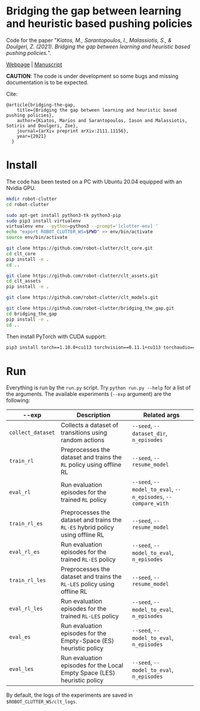 # Bridging the gap between learning and heuristic based pushing policies

Code for the paper "*Kiatos, M., Sarantopoulos, I., Malassiotis, S., & Doulgeri, Z. (2021). Bridging the gap between learning and heuristic based pushing policies.*".


[Webpage](https://robot-clutter.github.io/bridging-the-gap) | [Manuscript](https://arxiv.org/pdf/2111.11156.pdf)

**CAUTION**: The code is under development so some bugs and missing documentation is to be expected.

Cite:
```
@article{bridging-the-gap,
    title={Bridging the gap between learning and heuristic based pushing policies},
    author={Kiatos, Marios and Sarantopoulos, Iason and Malassiotis, Sotiris and Doulgeri, Zoe},
    journal={arXiv preprint arXiv:2111.11156},
    year={2021}
  }
```

# Install

The code has been tested on a PC with Ubuntu 20.04 equipped with an Nvidia GPU.

```bash
mkdir robot-clutter
cd robot-clutter

sudo apt-get install python3-tk python3-pip
sudo pip3 install virtualenv
virtualenv env --python=python3 --prompt='[clutter-env] '
echo "export ROBOT_CLUTTER_WS=$PWD" >> env/bin/activate
source env/bin/activate

git clone https://github.com/robot-clutter/clt_core.git
cd clt_core
pip install -e .
cd ..

git clone https://github.com/robot-clutter/clt_assets.git
cd clt_assets
pip install -e .

git clone https://github.com/robot-clutter/clt_models.git

git clone https://github.com/robot-clutter/bridging_the_gap.git
cd bridging_the_gap
pip install -e .
cd ..

```

Then install PyTorch with CUDA support:

```bash
pip3 install torch==1.10.0+cu113 torchvision==0.11.1+cu113 torchaudio==0.10.0+cu113 -f https://download.pytorch.org/whl/cu113/torch_stable.html
```

# Run

Everything is run by the `run.py` script. Try `python run.py --help` for a list of the arguments. The available experiments (`--exp` argument) are the following:

| --exp                    | Description                                                                    | Related args                                                |
|--------------------------|--------------------------------------------------------------------------------|-------------------------------------------------------------|
| `collect_dataset`        | Collects a dataset of transitions using random actions                         |`--seed`, `--dataset_dir`, `n_episodes`                      | 
| `train_rl`               | Preprocesses the dataset and trains the `RL` policy using offline RL           |`--seed`, `--resume_model`                                   | 
| `eval_rl`                | Run evaluation episodes for the trained `RL` policy                            |`--seed`, `--model_to_eval`, `--n_episodes`, `--compare_with`| 
| `train_rl_es`            | Preprocesses the dataset and trains the `RL-ES` hybrid policy using offline RL |`--seed`, `--resume_model`                                   | 
| `eval_rl_es`             | Run evaluation episodes for the trained `RL-ES` policy                         |`--seed`, `--model_to_eval`, `n_episodes`                    | 
| `train_rl_les`           | Preprocesses the dataset and trains the `RL-LES` policy using offline RL       |`--seed`, `--resume_model`                                   | 
| `eval_rl_les`            | Run evaluation episodes for the trained `RL-LES` policy                        |`--seed`, `--model_to_eval`, `n_episodes`                    | 
| `eval_es`                | Run evaluation episodes for the Empty-Space (ES) heuristic policy              |`--seed`, `--model_to_eval`, `n_episodes`                    |
| `eval_les`               | Run evaluation episodes for the Local Empty Space (LES) heuristic policy       |`--seed`, `--model_to_eval`, `n_episodes`                    |

By default, the logs of the experiments are saved in `$ROBOT_CLUTTER_WS/clt_logs`.

